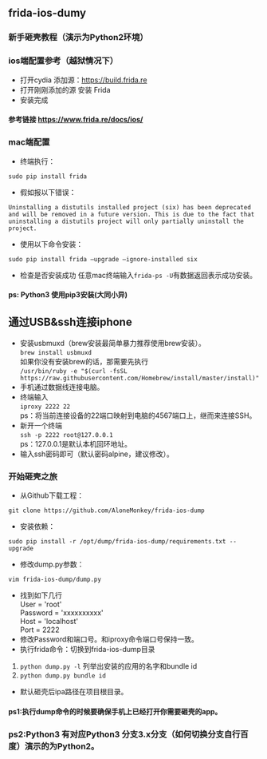 ## frida-ios-dumy 
### 新手砸壳教程（演示为Python2环境）

### ios端配置参考（越狱情况下）
- 打开cydia 添加源：https://build.frida.re
- 打开刚刚添加的源 安装 Frida
- 安装完成

#### 参考链接  <https://www.frida.re/docs/ios/>

### mac端配置
- 终端执行：

```sudo pip install frida```  
- 假如报以下错误：

```Uninstalling a distutils installed project (six) has been deprecated and will be removed in a future version. This is due to the fact that uninstalling a distutils project will only partially uninstall the project.```

- 使用以下命令安装：

```sudo pip install frida –upgrade –ignore-installed six```

- 检查是否安装成功 任意mac终端输入```frida-ps -U```有数据返回表示成功安装。

#### ps: Python3 使用pip3安装(大同小异)

## 通过USB&ssh连接iphone
- 安装usbmuxd（brew安装最简单暴力推荐使用brew安装）。  
```brew install usbmuxd```   
如果你没有安装brew的话，那需要先执行  
```/usr/bin/ruby -e "$(curl -fsSL https://raw.githubusercontent.com/Homebrew/install/master/install)"```      
- 手机通过数据线连接电脑。      
- 终端输入      
```iproxy 2222 22```     
ps：将当前连接设备的22端口映射到电脑的4567端口上，继而来连接SSH。   
- 新开一个终端  
```ssh -p 2222 root@127.0.0.1```   
ps：127.0.0.1是默认本机回环地址。
- 输入ssh密码即可（默认密码alpine，建议修改）。

### 开始砸壳之旅

- 从Github下载工程：
```
git clone https://github.com/AloneMonkey/frida-ios-dump 
```     
- 安装依赖：
```
sudo pip install -r /opt/dump/frida-ios-dump/requirements.txt --upgrade
```
- 修改dump.py参数：
```
vim frida-ios-dump/dump.py
```
- 找到如下几行   
User = 'root'   
Password = 'xxxxxxxxxx'   
Host = 'localhost'   
Port = 2222   
- 修改Password和端口号。和iproxy命令端口号保持一致。  
- 执行frida命令：切换到frida-ios-dump目录
1. ```python dump.py -l``` 列举出安装的应用的名字和bundle id   
2. ```python dump.py bundle id``` 
- 默认砸壳后ipa路径在项目根目录。

#### ps1:执行dump命令的时候要确保手机上已经打开你需要砸壳的app。
### ps2:Python3 有对应Python3 分支3.x分支（如何切换分支自行百度）演示的为Python2。


